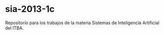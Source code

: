 sia-2013-1c
===========

Repositorio para los trabajos de la materia Sistemas de Inteligencia Artificial del ITBA.